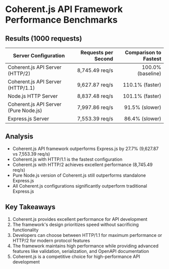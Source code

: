 # Coherent.js API Framework Performance Benchmarks

## Results (1000 requests)

| Server Configuration | Requests per Second | Comparison to Fastest |
|---------------------|-------------------:|---------------------:|
| Coherent.js API Server (HTTP/2) | 8,745.49 req/s | 100.0% (baseline) |
| Coherent.js API Server (HTTP/1.1) | 9,627.87 req/s | 110.1% (faster) |
| Node.js HTTP Server | 8,837.48 req/s | 101.1% (faster) |
| Coherent.js API Server (Pure Node.js) | 7,997.86 req/s | 91.5% (slower) |
| Express.js Server | 7,553.39 req/s | 86.4% (slower) |

## Analysis

- Coherent.js API framework outperforms Express.js by 27.7% (9,627.87 vs 7,553.39 req/s)
- Coherent.js with HTTP/1.1 is the fastest configuration
- Coherent.js with HTTP/2 achieves excellent performance (8,745.49 req/s)
- Pure Node.js version of Coherent.js still outperforms standalone Express.js
- All Coherent.js configurations significantly outperform traditional Express.js

## Key Takeaways

1. Coherent.js provides excellent performance for API development
2. The framework's design prioritizes speed without sacrificing functionality
3. Developers can choose between HTTP/1.1 for maximum performance or HTTP/2 for modern protocol features
4. The framework maintains high performance while providing advanced features like validation, serialization, and OpenAPI documentation
5. Coherent.js is a competitive choice for high-performance API development
